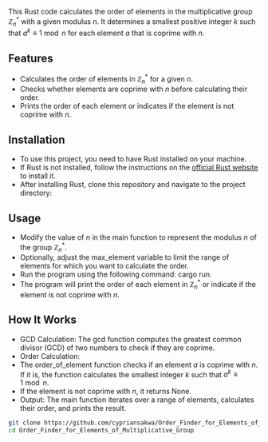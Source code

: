 This Rust code calculates the order of elements in the multiplicative group $\mathbb{Z}_n^*$ with a given modulus $n$. It determines a smallest positive integer $k$ such that $a^k\equiv 1\bmod n$ for each element $a$ that is coprime with $n$.
## Features

- Calculates the order of elements in $\mathbb{Z}_n^*$ for a given $n$.
- Checks whether elements are coprime with $n$ before calculating their order.
- Prints the order of each element or indicates if the element is not coprime with $n$.

## Installation

- To use this project, you need to have Rust installed on your machine.
- If Rust is not installed, follow the instructions on the [official Rust website](https://www.rust-lang.org/tools/install) to install it.
- After installing Rust, clone this repository and navigate to the project directory:

## Usage
- Modify the value of $n$ in the main function to represent the modulus $n$ of the group $\mathbb{Z}_n^*$.
- Optionally, adjust the max_element variable to limit the range of elements for which you want to calculate the order.
- Run the program using the following command: cargo run.
- The program will print the order of each element in $\mathbb{Z}_n^*$ or indicate if the element is not coprime with $n$.
## How It Works
- GCD Calculation: The gcd function computes the greatest common divisor (GCD) of two numbers to check if they are coprime.
- Order Calculation:
 - The order_of_element function checks if an element $a$ is coprime with $n$. If it is, the function calculates the smallest integer 
$k$ such that $a^k\equiv 1\bmod n$.
 - If the element is not coprime with $n$, it returns None.
- Output: The main function iterates over a range of elements, calculates their order, and prints the result.
```bash
git clone https://github.com/cypriansakwa/Order_Finder_for_Elements_of_Multiplicative_Group.git
cd Order_Finder_for_Elements_of_Multiplicative_Group
